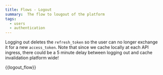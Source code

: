 ```yaml
---
title: Flows - Logout
summary:  The flow to lougout of the platform
tags: 
  - users
  - authentication
---
```


Logging out deletes the `refresh_token` so the user can no longer exchange it for a new `access_token`. Note that since we cache locally at each API ingress, there could be a 5 minute delay between logging out and cache invalidation platform wide!

{{logout_flow}}

